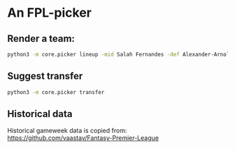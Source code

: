 # An FPL-picker

## Render a team:
```bash
python3 -m core.picker lineup -mid Salah Fernandes -def Alexander-Arnold
```

## Suggest transfer
```bash
python3 -m core.picker transfer
```

## Historical data
Historical gameweek data is copied from: https://github.com/vaastav/Fantasy-Premier-League
